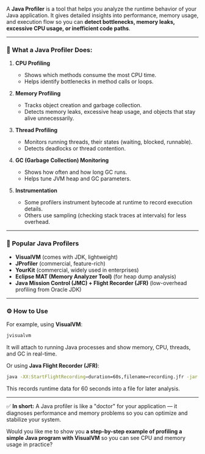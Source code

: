 A **Java Profiler** is a tool that helps you analyze the runtime behavior of your Java application. It gives detailed insights into performance, memory usage, and execution flow so you can **detect bottlenecks, memory leaks, excessive CPU usage, or inefficient code paths**.

---

### 🔑 What a Java Profiler Does:

1. **CPU Profiling**

   * Shows which methods consume the most CPU time.
   * Helps identify bottlenecks in method calls or loops.

2. **Memory Profiling**

   * Tracks object creation and garbage collection.
   * Detects memory leaks, excessive heap usage, and objects that stay alive unnecessarily.

3. **Thread Profiling**

   * Monitors running threads, their states (waiting, blocked, runnable).
   * Detects deadlocks or thread contention.

4. **GC (Garbage Collection) Monitoring**

   * Shows how often and how long GC runs.
   * Helps tune JVM heap and GC parameters.

5. **Instrumentation**

   * Some profilers instrument bytecode at runtime to record execution details.
   * Others use sampling (checking stack traces at intervals) for less overhead.

---

### 📌 Popular Java Profilers

* **VisualVM** (comes with JDK, lightweight)
* **JProfiler** (commercial, feature-rich)
* **YourKit** (commercial, widely used in enterprises)
* **Eclipse MAT (Memory Analyzer Tool)** (for heap dump analysis)
* **Java Mission Control (JMC) + Flight Recorder (JFR)** (low-overhead profiling from Oracle JDK)

---

### ⚙️ How to Use

For example, using **VisualVM**:

```bash
jvisualvm
```

It will attach to running Java processes and show memory, CPU, threads, and GC in real-time.

Or using **Java Flight Recorder (JFR)**:

```bash
java -XX:StartFlightRecording=duration=60s,filename=recording.jfr -jar myapp.jar
```

This records runtime data for 60 seconds into a file for later analysis.

---

✅ **In short:**
A Java profiler is like a "doctor" for your application — it diagnoses performance and memory problems so you can optimize and stabilize your system.

Would you like me to show you **a step-by-step example of profiling a simple Java program with VisualVM** so you can see CPU and memory usage in practice?
